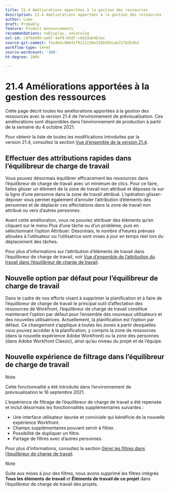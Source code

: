```yaml
---
title: 21.4 Améliorations apportées à la gestion des ressources
description: 21.4 Améliorations apportées à la gestion des ressources
author: Luke
draft: Probably
feature: Product Announcements
recommendations: noDisplay, noCatalog
exl-id: c978e88b-ee07-4af9-b5df-cb62dab4b3ac
source-git-commit: f1e463c90641f9221228e335b583cab72762b3bd
workflow-type: tm+mt
source-wordcount: '360'
ht-degree: 100%

---
```


# 21.4 Améliorations apportées à la gestion des ressources

Cette page décrit toutes les améliorations apportées à la gestion des ressources avec la version 21.4 de l’environnement de prévisualisation. Ces améliorations sont disponibles dans l’environnement de production à partir de la semaine du 4 octobre 2021.

Pour obtenir la liste de toutes les modifications introduites par la version 21.4, consultez la section [Vue d’ensemble de la version 21.4](../../../product-announcements/product-releases/21.4-release-activity/21-4-release-overview.md).

## Effectuer des attributions rapides dans l’équilibreur de charge de travail

Vous pouvez désormais équilibrer efficacement les ressources dans l’équilibreur de charge de travail avec un minimum de clics. Pour ce faire, faites glisser un élément de la zone de travail non attribué et déposez-le sur la ligne d’une personne dans la zone de travail attribué. L’opération glisser-déposer vous permet également d’annuler l’attribution d’éléments des personnes et de déplacer ces affectations dans la zone de travail non attribué ou vers d’autres personnes.

Avant cette amélioration, vous ne pouviez attribuer des éléments qu’en cliquant sur le menu Plus d’une tâche ou d’un problème, puis en sélectionnant l’option Attribuer. Désormais, le nombre d’heures prévues allouées à l’utilisateur ou l’utilisatrice sont mises à jour en temps réel lors du déplacement des tâches.

Pour plus d’informations sur l’attribution d’éléments de travail dans l’équilibreur de charge de travail, voir [Vue d’ensemble de l’attribution du travail dans l’équilibreur de charge de travail](../../../resource-mgmt/workload-balancer/assign-work-in-workload-balancer.md).

## Nouvelle option par défaut pour l’équilibreur de charge de travail

Dans le cadre de nos efforts visant à supprimer la planification et à faire de l’équilibreur de charge de travail le principal outil d’affectation des ressources de Workfront, l’équilibreur de charge de travail constitue maintenant l’option par défaut pour l’ensemble des nouveaux utilisateurs et des nouvelles utilisatrices. Actuellement, la planification est l’option par défaut. Ce changement s’applique à toutes les zones à partir desquelles vous pouvez accéder à la planification, y compris la zone de ressources (dans la nouvelle expérience Adobe Workfront) ou la zone des personnes (dans Adobe Workfront Classic), ainsi qu’au niveau du projet et de l’équipe.

## Nouvelle expérience de filtrage dans l’équilibreur de charge de travail

>[!NOTE]
>
>Cette fonctionnalité a été introduite dans l’environnement de prévisualisation le 16 septembre 2021.

L’expérience de filtrage de l’équilibreur de charge de travail a été repensée et inclut désormais les fonctionnalités supplémentaires suivantes :

* Une interface utilisateur épurée et conviviale qui bénéficie de la nouvelle expérience Workfront.
* Champs supplémentaires pouvant servir à filtrer.
* Possibilité de dupliquer un filtre.
* Partage de filtres avec d’autres personnes.

Pour plus d’informations, consultez la section [Gérer les filtres dans l’équilibreur de charge de travail](../../../resource-mgmt/workload-balancer/filter-information-workload-balancer.md).

>[!NOTE]
>
>Suite aux mises à jour des filtres, nous avons supprimé les filtres intégrés **Tous les éléments de travail** et **Éléments de travail de ce projet** dans l’équilibreur de charge de travail des projets.

